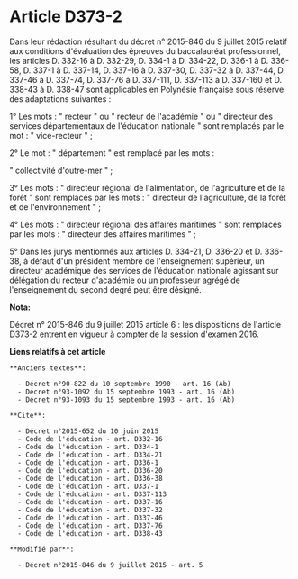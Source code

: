 # Article D373-2

Dans leur rédaction résultant du                         décret n° 2015-846 du 9 juillet 2015 relatif aux conditions
d'évaluation des épreuves du baccalauréat professionnel, les articles D. 332-16 à D. 332-29, D. 334-1 à D. 334-22, D. 336-1 à
D. 336-58, D. 337-1 à D. 337-14, D. 337-16 à D. 337-30, D. 337-32 à D. 337-44, D. 337-46 à D. 337-74, D. 337-76 à D. 337-111,
D. 337-113 à D. 337-160 et D. 338-43 à D. 338-47 sont applicables en Polynésie française sous réserve des adaptations
suivantes : 

1° Les mots : " recteur " ou " recteur de l'académie " ou " directeur des services départementaux de l'éducation nationale "
sont remplacés par le mot : " vice-recteur " ; 

2° Le mot : " département " est remplacé par les mots : 

" collectivité d'outre-mer " ; 

3° Les mots : " directeur régional de l'alimentation, de l'agriculture et de la forêt " sont remplacés par les mots : "
directeur de l'agriculture, de la forêt et de l'environnement " ; 

4° Les mots : " directeur régional des affaires maritimes " sont remplacés par les mots : " directeur des affaires maritimes
" ; 

5° Dans les jurys mentionnés aux articles D. 334-21, D. 336-20 et D. 336-38, à défaut d'un président membre de l'enseignement
supérieur, un directeur académique des services de l'éducation nationale agissant sur délégation du recteur d'académie ou un
professeur agrégé de l'enseignement du second degré peut être désigné.

**Nota:**

Décret n° 2015-846 du 9 juillet 2015 article 6 : les dispositions de l'article D373-2 entrent en vigueur à compter de la
session d'examen 2016.

**Liens relatifs à cet article**

	**Anciens textes**:

	  - Décret n°90-822 du 10 septembre 1990 - art. 16 (Ab)
	  - Décret n°93-1092 du 15 septembre 1993 - art. 16 (Ab)
	  - Décret n°93-1093 du 15 septembre 1993 - art. 16 (Ab)

	**Cite**:

	  - Décret n°2015-652 du 10 juin 2015
	  - Code de l'éducation - art. D332-16
	  - Code de l'éducation - art. D334-1
	  - Code de l'éducation - art. D334-21
	  - Code de l'éducation - art. D336-1
	  - Code de l'éducation - art. D336-20
	  - Code de l'éducation - art. D336-38
	  - Code de l'éducation - art. D337-1
	  - Code de l'éducation - art. D337-113
	  - Code de l'éducation - art. D337-16
	  - Code de l'éducation - art. D337-32
	  - Code de l'éducation - art. D337-46
	  - Code de l'éducation - art. D337-76
	  - Code de l'éducation - art. D338-43

	**Modifié par**:

	  - Décret n°2015-846 du 9 juillet 2015 - art. 5
